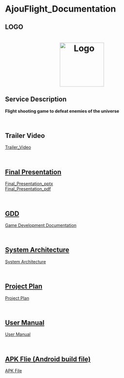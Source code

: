 # AjouFlight_Documentation

## LOGO

<h1 align="center"><img width="145" alt="Logo" src="https://user-images.githubusercontent.com/70695311/116539236-85e10c00-a923-11eb-91d7-8eee122d9f3b.png">

## Service Description   
**Flight shooting game to defeat enemies of the universe** 

<br>
  
## Trailer Video

<a href="https://drive.google.com/file/d/1Dct9A3KAF258EsUp7fGuzvK7OUpS4CkG/view?usp=sharing">Trailer_Video
  

<br>
  
## Final Presentation

<a href="https://drive.google.com/file/d/1Z6RjGC70dAZE8qiyXNWFJv3A1af5aO4h/view?usp=sharing">Final_Presentation_pptx
<br>
<a href="https://drive.google.com/file/d/1V134CWrkTW283ryFkv4EopXXy9X_Kb9v/view?usp=sharing">Final_Presentation_pdf
  
<br>
  
## GDD

<a href="https://drive.google.com/file/d/1N8-FuvgpmoRJ6agHC2u04vY-big8U_J4/view?usp=sharing">Game Development Documentation
  
<br>
  
## System Architecture

<a href="https://drive.google.com/file/d/1RgCfYNJOguvCofR3zgl2J-FJRdaeve63/view?usp=sharing">System Architecture  
  
<br>
  
## Project Plan

<a href="https://drive.google.com/file/d/1kbV8XiiEqP3h9IoIY5B_OOHMj78HyJ-C/view?usp=sharing">Project Plan  

<br>

## User Manual

<a href="https://drive.google.com/file/d/1p44nuATVlUP3LYlWSgiilCopTKveIjKh/view?usp=sharing"> User Manual

<br>

## APK Flie (Android build file)

<a href="https://drive.google.com/file/d/1bzkj-tawLwBuR59jfRF59JlN5Sslw34K/view?usp=sharing"> APK File



